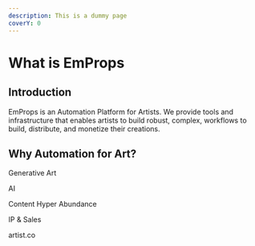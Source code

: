 ```yaml
---
description: This is a dummy page
coverY: 0
---
```


# What is EmProps



## Introduction

EmProps is an Automation Platform for Artists. We provide tools and infrastructure that enables artists to build robust, complex, workflows to build, distribute, and monetize their creations.

## Why Automation for Art?

Generative Art

AI

Content Hyper Abundance

IP & Sales

artist.co
